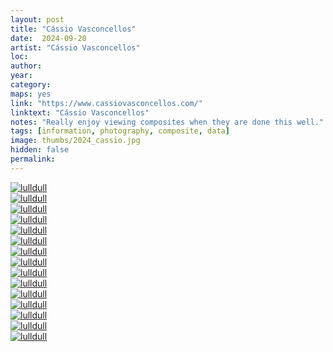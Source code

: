```yaml
---
layout: post
title: "Cássio Vasconcellos"
date:  2024-09-20
artist: "Cássio Vasconcellos"
loc: 
author: 
year: 
category: 
maps: yes
link: "https://www.cassiovasconcellos.com/"
linktext: "Cássio Vasconcellos"
notes: "Really enjoy viewing composites when they are done this well."
tags: [information, photography, composite, data]
image: thumbs/2024_cassio.jpg
hidden: false
permalink:
---
```


<div class="post_image">
	<a href="{{ site.baseurl }}/images/posts/2024_cassio/001.jpg" target="_blank">
	<img src="{{ site.baseurl }}/images/posts/2024_cassio/001.jpg" alt="lulldull"></a>
</div>

<div class="post_image">
	<a href="{{ site.baseurl }}/images/posts/2024_cassio/002.jpg" target="_blank">
	<img src="{{ site.baseurl }}/images/posts/2024_cassio/002.jpg" alt="lulldull"></a>
</div>

<div class="post_image">
	<a href="{{ site.baseurl }}/images/posts/2024_cassio/003.jpg" target="_blank">
	<img src="{{ site.baseurl }}/images/posts/2024_cassio/003.jpg" alt="lulldull"></a>
</div>

<div class="post_image">
	<a href="{{ site.baseurl }}/images/posts/2024_cassio/004.jpg" target="_blank">
	<img src="{{ site.baseurl }}/images/posts/2024_cassio/004.jpg" alt="lulldull"></a>
</div>

<div class="post_image">
	<a href="{{ site.baseurl }}/images/posts/2024_cassio/005.jpg" target="_blank">
	<img src="{{ site.baseurl }}/images/posts/2024_cassio/005.jpg" alt="lulldull"></a>
</div>

<div class="post_image">
	<a href="{{ site.baseurl }}/images/posts/2024_cassio/006.jpg" target="_blank">
	<img src="{{ site.baseurl }}/images/posts/2024_cassio/006.jpg" alt="lulldull"></a>
</div>

<div class="post_image">
	<a href="{{ site.baseurl }}/images/posts/2024_cassio/007.jpg" target="_blank">
	<img src="{{ site.baseurl }}/images/posts/2024_cassio/007.jpg" alt="lulldull"></a>
</div>


<div class="post_image">
	<a href="{{ site.baseurl }}/images/posts/2024_cassio/008.jpg" target="_blank">
	<img src="{{ site.baseurl }}/images/posts/2024_cassio/008.jpg" alt="lulldull"></a>
</div>

<div class="post_image">
	<a href="{{ site.baseurl }}/images/posts/2024_cassio/009.jpg" target="_blank">
	<img src="{{ site.baseurl }}/images/posts/2024_cassio/009.jpg" alt="lulldull"></a>
</div>

<div class="post_image">
	<a href="{{ site.baseurl }}/images/posts/2024_cassio/010.jpg" target="_blank">
	<img src="{{ site.baseurl }}/images/posts/2024_cassio/010.jpg" alt="lulldull"></a>
</div>


<div class="post_image">
	<a href="{{ site.baseurl }}/images/posts/2024_cassio/011.jpg" target="_blank">
	<img src="{{ site.baseurl }}/images/posts/2024_cassio/011.jpg" alt="lulldull"></a>
</div>


<div class="post_image">
	<a href="{{ site.baseurl }}/images/posts/2024_cassio/012.jpg" target="_blank">
	<img src="{{ site.baseurl }}/images/posts/2024_cassio/012.jpg" alt="lulldull"></a>
</div>


<div class="post_image">
	<a href="{{ site.baseurl }}/images/posts/2024_cassio/013.jpg" target="_blank">
	<img src="{{ site.baseurl }}/images/posts/2024_cassio/013.jpg" alt="lulldull"></a>
</div>


<div class="post_image">
	<a href="{{ site.baseurl }}/images/posts/2024_cassio/014.jpg" target="_blank">
	<img src="{{ site.baseurl }}/images/posts/2024_cassio/014.jpg" alt="lulldull"></a>
</div>


<div class="post_image">
	<a href="{{ site.baseurl }}/images/posts/2024_cassio/015.jpg" target="_blank">
	<img src="{{ site.baseurl }}/images/posts/2024_cassio/015.jpg" alt="lulldull"></a>
</div>
